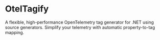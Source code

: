 # OtelTagify
A flexible, high-performance OpenTelemetry tag generator for .NET using source generators. Simplify your telemetry with automatic property-to-tag mapping.
